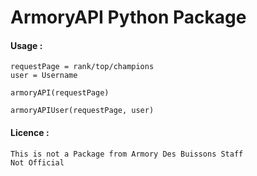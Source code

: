 # ArmoryAPI Python Package

#### Usage : 
    
    requestPage = rank/top/champions
    user = Username

    armoryAPI(requestPage)

    armoryAPIUser(requestPage, user)

#### Licence :

    This is not a Package from Armory Des Buissons Staff
    Not Official
